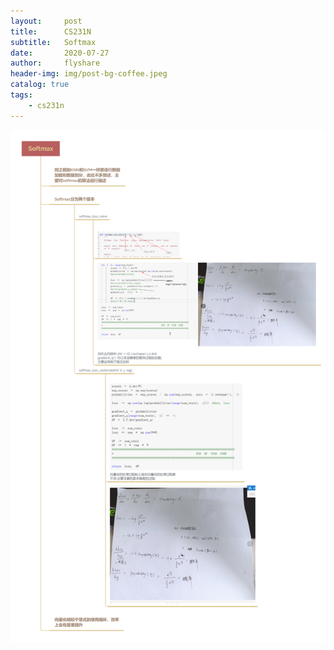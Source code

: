 ```yaml
---
layout:     post
title:      CS231N
subtitle:   Softmax
date:       2020-07-27
author:     flyshare
header-img: img/post-bg-coffee.jpeg
catalog: true
tags:
    - cs231n
---
```

![](/img/Softmax.png)
